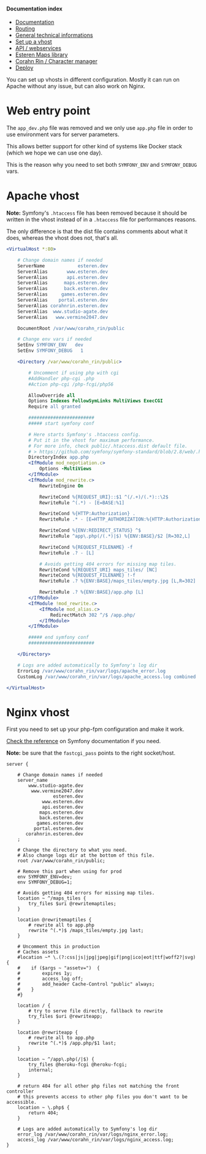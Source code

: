 
#### Documentation index

* [Documentation](../README.md)
* [Routing](routing.md)
* [General technical informations](technical.md)
* [Set up a vhost](vhosts.md)
* [API / webservices](api.md)
* [Esteren Maps library](maps.md)
* [Corahn Rin / Character manager](character_manager.md)
* [Deploy](deploy.md)

You can set up vhosts in different configuration.
Mostly it can run on Apache without any issue, but can also work on Nginx.

# Web entry point

The `app_dev.php` file was removed and we only use `app.php` file in order to use environment vars for server parameters.

This allows better support for other kind of systems like Docker stack (which we hope we can use one day).

This is the reason why you need to set both `SYMFONY_ENV` and `SYMFONY_DEBUG` vars.

# Apache vhost

**Note:** Symfony's `.htaccess` file has been removed because it should be written in the vhost instead of in a
 `.htaccess` file for performances reasons.

The only difference is that the dist file contains comments about what it does, whereas the vhost does not, that's all.

```apache
<VirtualHost *:80>

    # Change domain names if needed
    ServerName            esteren.dev
    ServerAlias       www.esteren.dev
    ServerAlias       api.esteren.dev
    ServerAlias      maps.esteren.dev
    ServerAlias      back.esteren.dev
    ServerAlias     games.esteren.dev
    ServerAlias    portal.esteren.dev
    ServerAlias corahnrin.esteren.dev
    ServerAlias  www.studio-agate.dev
    ServerAlias   www.vermine2047.dev

    DocumentRoot /var/www/corahn_rin/public

    # Change env vars if needed
    SetEnv SYMFONY_ENV   dev
    SetEnv SYMFONY_DEBUG   1

    <Directory /var/www/corahn_rin/public>

        # Uncomment if using php with cgi
        #AddHandler php-cgi .php
        #Action php-cgi /php-fcgi/php56

        AllowOverride all
        Options Indexes FollowSymLinks MultiViews ExecCGI
        Require all granted

        ########################
        ##### start symfony conf

        # Here starts Symfony's .htaccess config.
        # Put it in the vhost for maximum performance.
        # For more info, check public/.htaccess.dist default file.
        # > https://github.com/symfony/symfony-standard/blob/2.8/web/.htaccess
        DirectoryIndex app.php
        <IfModule mod_negotiation.c>
            Options -MultiViews
        </IfModule>
        <IfModule mod_rewrite.c>
            RewriteEngine On

            RewriteCond %{REQUEST_URI}::$1 ^(/.+)/(.*)::\2$
            RewriteRule ^(.*) - [E=BASE:%1]

            RewriteCond %{HTTP:Authorization} .
            RewriteRule .* - [E=HTTP_AUTHORIZATION:%{HTTP:Authorization}]

            RewriteCond %{ENV:REDIRECT_STATUS} ^$
            RewriteRule ^app\.php(/(.*)|$) %{ENV:BASE}/$2 [R=302,L]

            RewriteCond %{REQUEST_FILENAME} -f
            RewriteRule .? - [L]

            # Avoids getting 404 errors for missing map tiles.
            RewriteCond %{REQUEST_URI} maps_tiles/ [NC]
            RewriteCond %{REQUEST_FILENAME} !-f
            RewriteRule .? %{ENV:BASE}/maps_tiles/empty.jpg [L,R=302]

            RewriteRule .? %{ENV:BASE}/app.php [L]
        </IfModule>
        <IfModule !mod_rewrite.c>
            <IfModule mod_alias.c>
                RedirectMatch 302 ^/$ /app.php/
            </IfModule>
        </IfModule>

        ##### end symfony conf
        ########################

    </Directory>

    # Logs are added automatically to Symfony's log dir
    ErrorLog /var/www/corahn_rin/var/logs/apache_error.log
    CustomLog /var/www/corahn_rin/var/logs/apache_access.log combined

</VirtualHost>
```

# Nginx vhost

First you need to set up your php-fpm configuration and make it work.

[Check the reference](http://symfony.com/doc/current/cookbook/configuration/web_server_configuration.html#nginx) on
Symfony documentation if you need.

**Note:** be sure that the `fastcgi_pass` points to the right socket/host.

```nginx
server {

    # Change domain names if needed
    server_name
        www.studio-agate.dev
         www.vermine2047.dev
                 esteren.dev
             www.esteren.dev
             api.esteren.dev
            maps.esteren.dev
            back.esteren.dev
           games.esteren.dev
          portal.esteren.dev
       corahnrin.esteren.dev
    ;

    # Change the directory to what you need.
    # Also change logs dir at the bottom of this file.
    root /var/www/corahn_rin/public;
    
    # Remove this part when using for prod
    env SYMFONY_ENV=dev;
    env SYMFONY_DEBUG=1;

    # Avoids getting 404 errors for missing map tiles.
    location ~ ^/maps_tiles {
        try_files $uri @rewritemaptiles;
    }

    location @rewritemaptiles {
        # rewrite all to app.php
        rewrite ^(.*)$ /maps_tiles/empty.jpg last;
    }

    # Uncomment this in production
    # Caches assets
    #location ~* \.(?:css|js|jpg|jpeg|gif|png|ico|eot|ttf|woff2?|svg) {
    #    if ($args ~ "assetv=")  {
    #        expires 1y;
    #        access_log off;
    #        add_header Cache-Control "public" always;
    #    }
    #}

    location / {
        # try to serve file directly, fallback to rewrite
        try_files $uri @rewriteapp;
    }

    location @rewriteapp {
        # rewrite all to app.php
        rewrite ^(.*)$ /app.php/$1 last;
    }

    location ~ ^/app\.php(/|$) {
        try_files @heroku-fcgi @heroku-fcgi;
        internal;
    }

    # return 404 for all other php files not matching the front controller
    # this prevents access to other php files you don't want to be accessible.
    location ~ \.php$ {
        return 404;
    }

    # Logs are added automatically to Symfony's log dir
    error_log /var/www/corahn_rin/var/logs/nginx_error.log;
    access_log /var/www/corahn_rin/var/logs/nginx_access.log;
}
```
